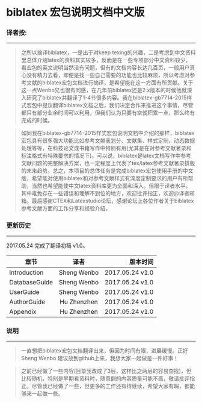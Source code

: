 # biblatex 宏包说明文档中文版

### 译者按:
---------------------

> 之所以摘译biblatex，一是出于对keep texing的兴趣，二是考虑到中文资料里总体介绍latex的资料其实较多，反而是在一些专项部分中文资料较少，看宏包的英文说明当然没有问题，但有的文档内容长达几百页，一般用户真心没有精力去看，即便是找一些自己需要的功能也比较麻烦，所以考虑对参考文献的biblatex宏包文档进行摘译，是希望能在这一方面有所贡献。关于这一点Wenbo兄也很有同感，在几年前biblatex还是2.x版本的时候他就深入研究了biblatex并翻译了1-4节很多内容。我在biblatex-gb7714-2015样式宏包中提议翻译biblatex文档之后，我们决定合作来推进这个事情，尽管都只有部分业余时间可以利用，但我们认为只要有空就积累一点，那么终有完成的时候。

> 如同我在biblatex-gb7714-2015样式宏包说明文档中介绍的那样，biblatex宏包具有很多强大功能比如参考文献表划分、文献集、样式定制、动态数据处理等等，在科技论文或书籍写作中特别有用(尤其是在对参考文献著录和标注格式有特殊要求的情况下)。可以说，biblatex是latex文档写作中参考文献问题的完整解决方案，也一定程度上代表了tex/latex参考文献著录排版的未来趋势。总之，本项目的总体任务是完成biblatex宏包使用手册的中文版，希望能对使用biblatex和对参考文献样式有深度定制要求的用户有所帮助，当然也希望能使中文latex资料库更为全面和深入。但限于译者水平，其中难免存在一些错误和理解不到位的地方，欢迎批评指正，欢迎@译者邮箱。最后感谢CTEX和Latexstudio论坛，感谢论坛上各位作者关于biblatex参考文献方面的工作分享和经验介绍。


### 更新历史
---------------------

2017.05.24 完成了翻译初稿 v1.0。

| 章节           | 译者          | 版本时间         |
| ------------- |:-------------:| ---------------:|
| Introduction  | Sheng Wenbo   | 2017.05.24 v1.0 |
| DatabaseGuide | Sheng Wenbo   | 2017.05.24 v1.0 |
| UserGuide     | Sheng Wenbo   | 2017.05.24 v1.0 |
| AuthorGuide   | Hu Zhenzhen   | 2017.05.24 v1.0 |
| Appendix      | Hu Zhenzhen   | 2017.05.24 v1.0 |


### 说明
---------------------

> 一直想把biblatex宏包文档翻译出来，但因为时间有限，进展缓慢。正好Sheng Wenbo 建议放到github上来，我想大家一起做是一件好事！

> 之前已经做了一些内容(目录我改成了3层，这样比之两层的容易查找)，但比较随机，特别是早期看资料时，随意翻的内容质量可能不高，敬请批评指正。尽管我已经做了一些，但更多的工作还有待继续，希望大家有暇，都能够来一起做一些。


